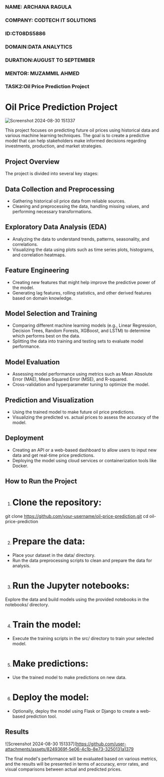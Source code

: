 ### NAME: ARCHANA RAGULA
### COMPANY: CODTECH IT SOLUTIONS
### ID:CT08DS5886
### DOMAIN:DATA ANALYTICS
### DURATION:AUGUST TO SEPTEMBER
### MENTOR: MUZAMMIL AHMED
### TASK2:Oil Price Prediction Project

# Oil Price Prediction Project
![Screenshot 2024-08-30 151337](https://github.com/user-attachments/assets/c6d0209a-56be-4d34-9851-6dfd4e9565ae)

This project focuses on predicting future oil prices using historical data and various machine learning techniques. The goal is to create a predictive model that can help stakeholders make informed decisions regarding investments, production, and market strategies.

## Project Overview
The project is divided into several key stages:

## Data Collection and Preprocessing
- Gathering historical oil price data from reliable sources.
- Cleaning and preprocessing the data, handling missing values, and performing necessary transformations.
  
## Exploratory Data Analysis (EDA)
- Analyzing the data to understand trends, patterns, seasonality, and correlations.
- Visualizing the data using plots such as time series plots, histograms, and correlation heatmaps.

## Feature Engineering
- Creating new features that might help improve the predictive power of the model.
- Generating lag features, rolling statistics, and other derived features based on domain knowledge.
  
## Model Selection and Training
- Comparing different machine learning models (e.g., Linear Regression, Decision Trees, Random Forests, XGBoost, and LSTM) to determine which performs best on the data.
- Splitting the data into training and testing sets to evaluate model performance.
  
## Model Evaluation
- Assessing model performance using metrics such as Mean Absolute Error (MAE), Mean Squared Error (MSE), and R-squared.
- Cross-validation and hyperparameter tuning to optimize the model.
  
## Prediction and Visualization
- Using the trained model to make future oil price predictions.
- Visualizing the predicted vs. actual prices to assess the accuracy of the model.
  
## Deployment
- Creating an API or a web-based dashboard to allow users to input new data and get real-time price predictions.
- Deploying the model using cloud services or containerization tools like Docker.

## How to Run the Project
1. # Clone the repository:
git clone https://github.com/your-username/oil-price-prediction.git
cd oil-price-prediction

2. # Prepare the data:
- Place your dataset in the data/ directory.
- Run the data preprocessing scripts to clean and prepare the data for analysis.

3. # Run the Jupyter notebooks:
Explore the data and build models using the provided notebooks in the notebooks/ directory.

4. # Train the model:
- Execute the training scripts in the src/ directory to train your selected model.

5. # Make predictions:
- Use the trained model to make predictions on new data.

6. # Deploy the model:
- Optionally, deploy the model using Flask or Django to create a web-based prediction tool.

## Results
![Screenshot 2024-08-30 151337](https://github.com/user-attachments/assets/8249369f-5e06-4c1b-8e73-3250131a1379 

The final model's performance will be evaluated based on various metrics, and the results will be presented in terms of accuracy, error rates, and visual comparisons between actual and predicted prices.
